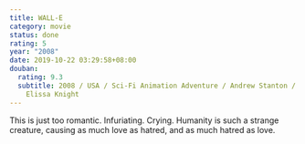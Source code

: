 ```yaml
---
title: WALL-E
category: movie
status: done
rating: 5
year: "2008"
date: 2019-10-22 03:29:58+08:00
douban:
  rating: 9.3
  subtitle: 2008 / USA / Sci-Fi Animation Adventure / Andrew Stanton / Ben Burtt
    Elissa Knight
---
```


This is just too romantic. Infuriating. Crying. Humanity is such a strange creature, causing as much love as hatred, and as much hatred as love.
